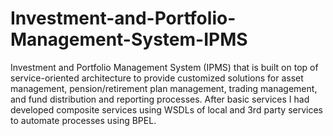# Investment-and-Portfolio-Management-System-IPMS
Investment and Portfolio Management System (IPMS) that is built on top of service-oriented architecture to provide customized solutions for asset management, pension/retirement plan management, trading management, and fund distribution and reporting processes. After basic services I had developed composite services using WSDLs of local and 3rd party services to automate processes using BPEL.
